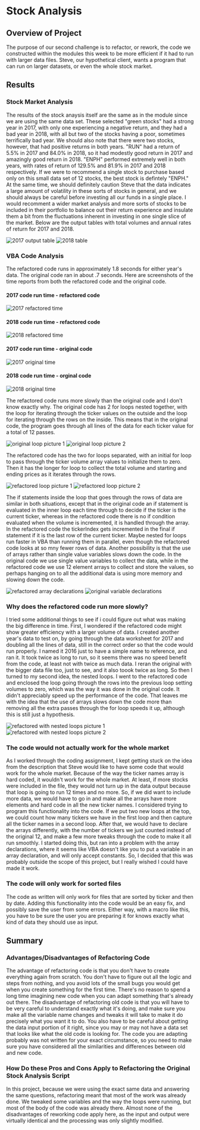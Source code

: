 # Stock Analysis

## Overview of Project

The purpose of our second challenge is to refactor, or rework, the code we constructed within the modules this week to be more efficient if it had to run with larger data files. Steve, our hypothetical client, wants a program that can run on larger datasets, or even the whole stock market. 

## Results

### Stock Market Analysis

The results of the stock anaysis itself are the same as in the module since we are using the same data set.  These selected "green stocks" had a strong year in 2017, with only one experiencing a negative return, and they had a bad year in 2018, with all but two of the stocks having a poor, sometimes terrifically bad year.   We should also note that there were two stocks, however, that had positive returns in both years.  "RUN" had a return of 5.5% in 2017 and 84.0% in 2018, so it had modestly good return in 2017 and amazingly good return in 2018.  "ENPH" performed extremely well in both years, with rates of return of 129.5% and 81.9% in 2017 and 2018 respectively.  If we were to recommend a single stock to purchase based only on this small data set of 12 stocks, the best stock is defintely "ENPH." At the same time, we should definitely caution Steve that the data indicates a large amount of volatility in these sorts of stocks in general, and we should always be careful before investing all our funds in a single place.  I would recomment a wider market analysis and more sorts of stocks to be included in their portfolio to balance out their return experience and insulate them a bit from the fluctuations inherent in investing in one single slice of the market. Below are the output tables with total volumes and annual rates of return for 2017 and 2018.

![2017 output table](https://github.com/mgsrichard/stock-analysis/blob/main/2017%20Data%20Output.png)
![2018 table](https://github.com/mgsrichard/stock-analysis/blob/main/2018%20Data%20Output.png)

### VBA Code Analysis

The refactored code runs in approximately 1.8 seconds for either year's data. The original code ran in about .7 seconds. Here are screenshots of the time reports from both the refactored code and the original code.


#### 2017 code run time - refactored code
![2017 refactored time](https://github.com/mgsrichard/stock-analysis/blob/main/VBA_Challenge_2017.png)
#### 2018 code run time - refactored code
![2018 refactored time](https://github.com/mgsrichard/stock-analysis/blob/main/VBA_Challenge_2018.png)
#### 2017 code run time - original code
![2017 original time](https://github.com/mgsrichard/stock-analysis/blob/main/2017%20original%20time.png)
#### 2018 code run time - orginal code
![2018 original time](https://github.com/mgsrichard/stock-analysis/blob/main/2018%20original%20time.png)


The refactored code runs more slowly than the original code and I don't know exactly why.  The original code has 2 for loops nested together, with the loop for iterating through the ticker values on the outside and the loop for iterating through the rows on the inside.  This means that in the original code, the program goes through all lines of the data for each ticker value for a total of 12 passes.  

![original loop picture 1](https://github.com/mgsrichard/stock-analysis/blob/main/Original%20Code%20nested%20loop%201.png)
![original loop picture 2](https://github.com/mgsrichard/stock-analysis/blob/main/Orig_code_nested_loop2.png)

The refactored code has the two for loops separated, with an initial for loop to pass through the ticker volume array values to initialize them to zero. Then it has the longer for loop to collect the total volume and starting and ending prices as it iterates through the rows.  

![refactored loop picture 1](https://github.com/mgsrichard/stock-analysis/blob/main/Refactored%20code%20loops%201.png)
![refactored loop picture 2](https://github.com/mgsrichard/stock-analysis/blob/main/Refactored%20with%20nested%20loops%202.png)


The if statements inside the loop that goes through the rows of data are similar in both situations, except that in the original code an if statement is evaluated in the inner loop each time through to decide if the ticker is the current ticker, whereas in the refactored code there is no if condition evaluated when the volume is incremented, it is handled through the array.  In the refactored code the  tickerIndex gets incremented in the final if statement if it is the last row of the current ticker. Maybe nested for loops run faster in VBA than running them in parallel, even though the refactored code looks at so mny fewer rows of data. Another possibility is that the use of arrays rather than single value variables slows down the code. In the original code we use single value variables to collect the data, while in the refactored code we use 12 element arrays to collect and store the values, so perhaps hanging on to all the additional data is using more memory and slowing down the code. 

![refactored array declarations](https://github.com/mgsrichard/stock-analysis/blob/main/refactored%20code%20array%20declarations.png)
![original variable declarations](https://github.com/mgsrichard/stock-analysis/blob/main/original%20code%20variable%20declarations.png)

### Why does the refactored code run more slowly?

I tried some additional things to see if i could figure out what was making the big difference in time.  First, I wondered if the refactored code might show greater efficiency with a larger volume of data. I created another year's data to test on, by going through the data worksheet for 2017 and doubling all the lines of data, still in the correct order so that the code would run properly.  I named it 2016 just to have a simple name to reference, and ran it.  It took twice as long to run, so it seems there was no speed benefit from the code, at least not with twice as much data. I reran the original with the bigger data file too, just to see, and it also toook twice as long. So then I turned to my second idea, the nested loops. I went to the refactored code and enclosed the loop going through the rows into the previous loop setting volumes to zero, which was the way it was done in the original code.  It didn't appreciably speed up the performance of the code.  That leaves me with the idea that the use of arrays slows down the code more than removing all the extra passes through the for loop speeds it up, although this is still just a hypothesis.

![refactored with nested loops picture 1](https://github.com/mgsrichard/stock-analysis/blob/main/Refactored%20with%20nested%20loops%201.png)
![refactored with nested loops picture 2](https://github.com/mgsrichard/stock-analysis/blob/main/Refactored%20with%20nested%20loops%202.png)

### The code would not actually work for the whole market

As I worked through the coding assignment, I kept getting stuck on the idea from the description that Steve would like to have some code that would work for the whole market.  Because of the way the ticker names array is hard coded, it wouldn't work for the whole market. At least, if more stocks were included in the file, they would not turn up in the data output because that loop is going to run 12 times and no more.  So, if we did want to include more data, we would have to go in and make all the arrays have more elements and hard code in all the new ticker names.  I considered trying to program this functionality into the code. If we put two new loops at the top, we could count how many tickers we have in the first loop and then capture all the ticker names in a second loop. After that, we would have to declare the arrays differently, with the number of tickers we just counted instead of the original 12, and make a few more tweaks through the code to make it all run smoothly.  I started doing this, but ran into a problem with the array declarations, where it seems like VBA doesn't like you to put a variable in an array declaration, and will only accept constants. So, I decided that this was probably outside the scope of this project, but I really wished I could have made it work. 

### The code will only work for sorted files

The code as written will only work for files that are sorted by ticker and then by date. Adding this functionality into the code would be an easy fix, and possibly save the user from some errors.  Either way, with a macro like this, you have to be sure the user you are preparing it for knows exactly what kind of data they should use as input.


## Summary

### Advantages/Disadvantages of Refactoring Code

The advantage of refactoring code is that you don't have to create everything again from scratch. You don't have to figure out all the logic and steps from nothing, and you avoid lots of the small bugs you would get when you create something for the first time.  There's no reason to spend a long time imagining new code when you can adapt something that's already out there. The disadvantage of refactoring old code is that you will have to be very careful to understand exactly what it's doing, and make sure you make all the variable name changes and tweaks it will take to make it do precisely what you want it to do. You also have to be careful about getting the data input portion of it right, since you may or may not have a data set that looks like what the old code is looking for.  The code you are adapting probably was not written for your exact circumstance, so you need to make sure you have considered all the similarities and differences between old and new code.

### How Do these Pros and Cons Apply to Refactoring the Original Stock Analysis Script

In this project, because we were using the exact same data and answering the same questions, refactoring meant that most of the work was already done.  We tweaked some variables and the way the loops were running, but most of the body of the code was already there.  Almost none of the disadvantages of reworking code apply here, as the input and output were virtually identical and the processing was only slightly modified.
